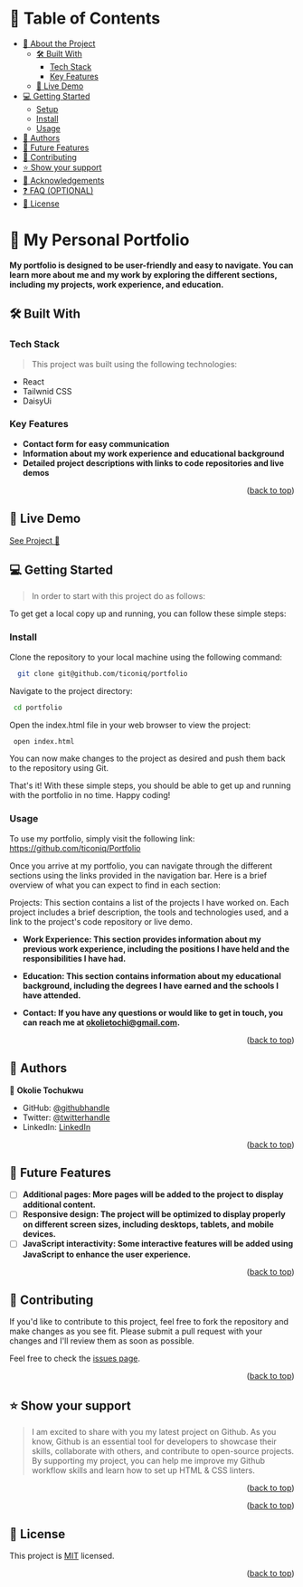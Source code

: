 <a name="readme-top"></a>

# 📗 Table of Contents

- [📖 About the Project](#about-project)
  - [🛠 Built With](#built-with)
    - [Tech Stack](#tech-stack)
    - [Key Features](#key-features)
  - [🚀 Live Demo](#live-demo)
- [💻 Getting Started](#getting-started)
  - [Setup](#setup)
  - [Install](#install)
  - [Usage](#usage)
- [👥 Authors](#authors)
- [🔭 Future Features](#future-features)
- [🤝 Contributing](#contributing)
- [⭐️ Show your support](#support)
- [🙏 Acknowledgements](#acknowledgements)
- [❓ FAQ (OPTIONAL)](#faq)
- [📝 License](#license)

<!-- PROJECT DESCRIPTION -->

# 📖 My Personal Portfolio <a name="about-project"></a>

**My portfolio is designed to be user-friendly and easy to navigate. You can learn more about me and my work by exploring the different sections, including my projects, work experience, and education.**

## 🛠 Built With <a name="built-with"></a>

### Tech Stack <a name="tech-stack"></a>

> This project was built using the following technologies:

- React
- Tailwnid CSS
- DaisyUi

<!-- Features -->

### Key Features <a name="key-features"></a>

- **Contact form for easy communication**
- **Information about my work experience and educational background**
- **Detailed project descriptions with links to code repositories and live demos**

<p align="right">(<a href="#readme-top">back to top</a>)</p>

<!-- Live Demo -->

## 🚀 Live Demo <a name="live-demo"></a>
<a href="https://tochidev.com"> See Project 🚀</a>

<!-- GETTING STARTED -->

## 💻 Getting Started <a name="getting-started"></a>

> In order to start with this project do as follows:

To get get a local copy up and running, you can follow these simple steps:


### Install
Clone the repository to your local machine using the following command:

```sh
  git clone git@github.com/ticoniq/portfolio
```
Navigate to the project directory:

```sh
 cd portfolio
```

Open the index.html file in your web browser to view the project:
```sh
 open index.html
```

You can now make changes to the project as desired and push them back to the repository using Git.

That's it! With these simple steps, you should be able to get up and running with the portfolio in no time. Happy coding!



### Usage

To use my portfolio, simply visit the following link: https://github.com/ticoniq/Portfolio

Once you arrive at my portfolio, you can navigate through the different sections using the links provided in the navigation bar. Here is a brief overview of what you can expect to find in each section:

Projects: This section contains a list of the projects I have worked on. Each project includes a brief description, the tools and technologies used, and a link to the project's code repository or live demo.

- **Work Experience: This section provides information about my previous work experience, including the positions I have held and the responsibilities I have had.**

- **Education: This section contains information about my educational background, including the degrees I have earned and the schools I have attended.**

- **Contact: If you have any questions or would like to get in touch, you can reach me at okolietochi@gmail.com.**


<!-- ### Run tests

To run tests, run the following command: -->

<!--
Example command:

```sh
  bin/rails test test/models/article_test.rb
```
--->


<p align="right">(<a href="#readme-top">back to top</a>)</p>

<!-- AUTHORS -->

## 👥 Authors <a name="authors"></a>

<!-- > Mention all of the collaborators of this project. -->

👤 **Okolie Tochukwu**

- GitHub: [@githubhandle](https://github.com/ticoniq)
- Twitter: [@twitterhandle](https://twitter.com/ticoniq_)
- LinkedIn: [LinkedIn](https://linkedin.com/in/ticoniq)

<p align="right">(<a href="#readme-top">back to top</a>)</p>

<!-- FUTURE FEATURES -->

## 🔭 Future Features <a name="future-features"></a>

<!-- > Describe 1 - 3 features you will add to the project. -->

- [ ] **Additional pages: More pages will be added to the project to display additional content.**
- [ ] **Responsive design: The project will be optimized to display properly on different screen sizes, including desktops, tablets, and mobile devices.**
- [ ] **JavaScript interactivity: Some interactive features will be added using JavaScript to enhance the user experience.**

<p align="right">(<a href="#readme-top">back to top</a>)</p>

<!-- CONTRIBUTING -->

## 🤝 Contributing <a name="contributing"></a>

If you'd like to contribute to this project, feel free to fork the repository and make changes as you see fit. Please submit a pull request with your changes and I'll review them as soon as possible.

Feel free to check the [issues page](../../issues/).

<p align="right">(<a href="#readme-top">back to top</a>)</p>

<!-- SUPPORT -->

## ⭐️ Show your support <a name="support"></a>

> I am excited to share with you my latest project on Github. As you know, Github is an essential tool for developers to showcase their skills, collaborate with others, and contribute to open-source projects. By supporting my project, you can help me improve my Github workflow skills and learn how to set up HTML & CSS linters.

<p align="right">(<a href="#readme-top">back to top</a>)</p>


<p align="right">(<a href="#readme-top">back to top</a>)</p>

<!-- FAQ (optional) -->
  
## 📝 License <a name="license"></a>

This project is [MIT](./LICENSE) licensed.

<p align="right">(<a href="#readme-top">back to top</a>)</p>
